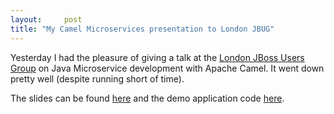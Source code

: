 ```yaml
---
layout:     post
title: "My Camel Microservices presentation to London JBUG"
---
```


Yesterday I had the pleasure of giving a talk at the [London JBoss Users Group](https://www.meetup.com/topics/jboss/gb/17/london/) on Java Microservice development
with Apache Camel. It went down pretty well (despite running short of time).

The slides can be found [here](https://github.com/jamesnetherton/presentations/blob/master/jbug-camel-microservices.pdf) and the demo application code [here](https://github.com/jamesnetherton/camel-microservice-demo).
